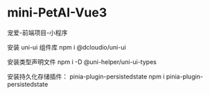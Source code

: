 # mini-PetAI-Vue3
宠爱-前端项目-小程序

安装 uni-ui 组件库
npm i @dcloudio/uni-ui

安装类型声明文件
npm i -D @uni-helper/uni-ui-types

安装持久化存储插件： pinia-plugin-persistedstate
npm i pinia-plugin-persistedstate
